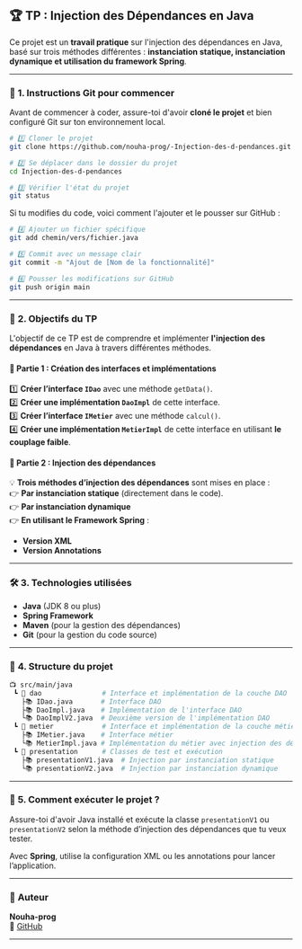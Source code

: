 ## 🏆 TP : Injection des Dépendances en Java  

Ce projet est un **travail pratique** sur l'injection des dépendances en Java, basé sur trois méthodes différentes : **instanciation statique, instanciation dynamique et utilisation du framework Spring**.  

---

### 📌 **1. Instructions Git pour commencer**  

Avant de commencer à coder, assure-toi d'avoir **cloné le projet** et bien configuré Git sur ton environnement local.  

```sh
# 1️⃣ Cloner le projet
git clone https://github.com/nouha-prog/-Injection-des-d-pendances.git

# 2️⃣ Se déplacer dans le dossier du projet
cd Injection-des-d-pendances

# 3️⃣ Vérifier l'état du projet
git status
```

Si tu modifies du code, voici comment l'ajouter et le pousser sur GitHub :  

```sh
# 4️⃣ Ajouter un fichier spécifique
git add chemin/vers/fichier.java

# 5️⃣ Commit avec un message clair
git commit -m "Ajout de [Nom de la fonctionnalité]"

# 6️⃣ Pousser les modifications sur GitHub
git push origin main
```

---

### 🎯 **2. Objectifs du TP**  

L'objectif de ce TP est de comprendre et implémenter **l'injection des dépendances** en Java à travers différentes méthodes.

#### 🔹 **Partie 1 : Création des interfaces et implémentations**  
1️⃣ **Créer l’interface `IDao`** avec une méthode `getData()`.  
2️⃣ **Créer une implémentation `DaoImpl`** de cette interface.  
3️⃣ **Créer l’interface `IMetier`** avec une méthode `calcul()`.  
4️⃣ **Créer une implémentation `MetierImpl`** de cette interface en utilisant **le couplage faible**.  

#### 🔹 **Partie 2 : Injection des dépendances**  
💡 **Trois méthodes d’injection des dépendances** sont mises en place :  
👉 **Par instanciation statique** (directement dans le code).  
👉 **Par instanciation dynamique**  
👉 **En utilisant le Framework Spring** :  
   - **Version XML**   
   - **Version Annotations**

---

### 🛠 **3. Technologies utilisées**  
- **Java** (JDK 8 ou plus)  
- **Spring Framework**  
- **Maven** (pour la gestion des dépendances)  
- **Git** (pour la gestion du code source)  

---

### 📂 **4. Structure du projet**  

```bash
📺 src/main/java
 ┗ 📂 dao               # Interface et implémentation de la couche DAO
   ├📚 IDao.java       # Interface DAO
   ├📚 DaoImpl.java    # Implémentation de l'interface DAO
   └📚 DaoImplV2.java  # Deuxième version de l'implémentation DAO
 ┗ 📂 metier            # Interface et implémentation de la couche métier
   ├📚 IMetier.java    # Interface métier
   └📚 MetierImpl.java # Implémentation du métier avec injection des dépendances
 ┗ 📂 presentation      # Classes de test et exécution
   ├📚 presentationV1.java  # Injection par instanciation statique
   └📚 presentationV2.java  # Injection par instanciation dynamique
```

---

### 🚀 **5. Comment exécuter le projet ?**  

Assure-toi d'avoir Java installé et exécute la classe `presentationV1` ou `presentationV2` selon la méthode d’injection des dépendances que tu veux tester.

Avec **Spring**, utilise la configuration XML ou les annotations pour lancer l’application.

---

### 🌟 **Auteur**  
**Nouha-prog**  
📌 [GitHub](https://github.com/nouha-prog)  

---

